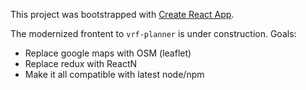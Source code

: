 This project was bootstrapped with [Create React App](https://github.com/facebook/create-react-app).

The modernized frontent to `vrf-planner` is under construction. Goals:
 * Replace google maps with OSM (leaflet)
 * Replace redux with ReactN
 * Make it all compatible with latest node/npm
